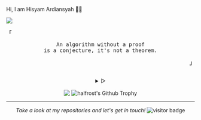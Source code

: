 Hi, I am Hisyam Ardiansyah 👨‍💻

![](https://github.com/halfrost/halfrost/blob/master/icons/header_.png)

<p align="left"><b><samp>「</samp></b></p>
  <p align="center">
    <samp>
      An algorithm without a proof<br>
      is a conjecture, it's not a theorem.<br>
    </samp>
  </p>
<p align="right"><b><samp>」</samp></b></p>

<br>

<details align="center">
<summary> &#9655;</summary>

<h2></h2><br>
<p align="center">
  <samp>
    [<a href="https://twitter.com/fzn0x" target="_blank">twitter</a>]
    [<a href="https://t.me/fzn0x" target="_blank">telegram</a>]
    [<a href="https://www.linkedin.com/in/fzn0x/" target="_blank">linkedin</a>]
    [<a href="mailto:fzn0x@pm.me" target="_blank">mail</a>]
  </samp>
</p>

<h2></h2><br>

```sh
curl -s https://github.com/fzn0x.gpg | gpg --import
```

```sh
curl https://github.com/fzn0x.keys | tee -a ~/.ssh/authorized_keys
```

```sh
curl -i https://api.github.com/users/fzn0x/keys
```

</details>

<p align="center">
<img align="center" src="https://github-readme-stats.vercel.app/api/top-langs/?username=0xSyam&hide_langs_below=1&theme=radical&line_height=27&layout=compact" />
<img align="center" src="https://github-profile-trophy.vercel.app/?username=0xSyam&column=7&theme=dracula" alt="halfrost's Github Trophy" />
</p>

</details>
  
<hr>
<p align="center">
  <i>Take a look at my repositories and let's get in touch!</i>
<img src="https://visitor-badge.laobi.icu/badge?page_id=0xSyam.0xSyam" alt="visitor badge"/>       
</p>

</p>
  

